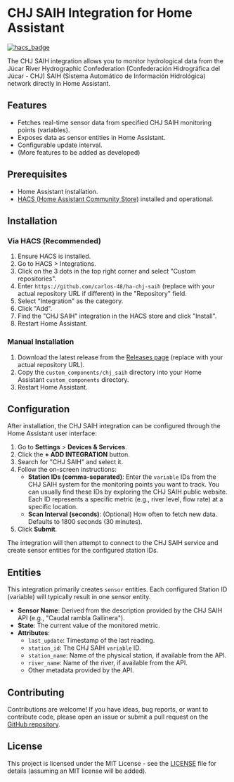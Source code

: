 # CHJ SAIH Integration for Home Assistant

[![hacs_badge](https://img.shields.io/badge/HACS-Default-orange.svg?style=for-the-badge)](https://github.com/hacs/integration) <!-- Assuming it will be a default HACS repo -->

The CHJ SAIH integration allows you to monitor hydrological data from the Júcar River Hydrographic Confederation (Confederación Hidrográfica del Júcar - CHJ) SAIH (Sistema Automático de Información Hidrológica) network directly in Home Assistant.

## Features

*   Fetches real-time sensor data from specified CHJ SAIH monitoring points (variables).
*   Exposes data as sensor entities in Home Assistant.
*   Configurable update interval.
*   (More features to be added as developed)

## Prerequisites

*   Home Assistant installation.
*   [HACS (Home Assistant Community Store)](https://hacs.xyz/) installed and operational.

## Installation

### Via HACS (Recommended)

1.  Ensure HACS is installed.
2.  Go to HACS > Integrations.
3.  Click on the 3 dots in the top right corner and select "Custom repositories".
4.  Enter `https://github.com/carlos-48/ha-chj-saih` (replace with your actual repository URL if different) in the "Repository" field.
5.  Select "Integration" as the category.
6.  Click "Add".
7.  Find the "CHJ SAIH" integration in the HACS store and click "Install".
8.  Restart Home Assistant.

### Manual Installation

1.  Download the latest release from the [Releases page](https://github.com/carlos-48/ha-chj-saih/releases) (replace with your actual repository URL).
2.  Copy the `custom_components/chj_saih` directory into your Home Assistant `custom_components` directory.
3.  Restart Home Assistant.

## Configuration

After installation, the CHJ SAIH integration can be configured through the Home Assistant user interface:

1.  Go to **Settings** > **Devices & Services**.
2.  Click the **+ ADD INTEGRATION** button.
3.  Search for "CHJ SAIH" and select it.
4.  Follow the on-screen instructions:
    *   **Station IDs (comma-separated)**: Enter the `variable` IDs from the CHJ SAIH system for the monitoring points you want to track. You can usually find these IDs by exploring the CHJ SAIH public website. Each ID represents a specific metric (e.g., river level, flow rate) at a specific location.
    *   **Scan Interval (seconds)**: (Optional) How often to fetch new data. Defaults to 1800 seconds (30 minutes).
5.  Click **Submit**.

The integration will then attempt to connect to the CHJ SAIH service and create sensor entities for the configured station IDs.

## Entities

This integration primarily creates `sensor` entities. Each configured Station ID (variable) will typically result in one sensor entity.

*   **Sensor Name**: Derived from the description provided by the CHJ SAIH API (e.g., "Caudal rambla Gallinera").
*   **State**: The current value of the monitored metric.
*   **Attributes**:
    *   `last_update`: Timestamp of the last reading.
    *   `station_id`: The CHJ SAIH `variable` ID.
    *   `station_name`: Name of the physical station, if available from the API.
    *   `river_name`: Name of the river, if available from the API.
    *   Other metadata provided by the API.

## Contributing

Contributions are welcome! If you have ideas, bug reports, or want to contribute code, please open an issue or submit a pull request on the [GitHub repository](https://github.com/carlos-48/ha-chj-saih).

## License

This project is licensed under the MIT License - see the [LICENSE](LICENSE) file for details (assuming an MIT license will be added).
